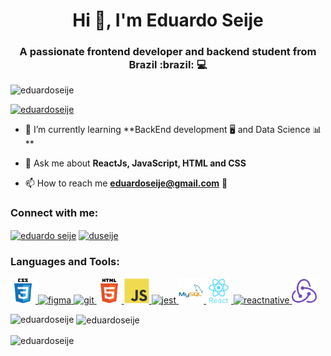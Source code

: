 <h1 align="center">Hi 👋, I'm Eduardo Seije</h1>
<h3 align="center">A passionate frontend developer and backend student from Brazil :brazil: 💻</h3>

<p align="left"> <img src="https://komarev.com/ghpvc/?username=eduardoseije&label=Profile%20views&color=0e75b6&style=flat" alt="eduardoseije" /> </p>

<p align="left"> <a href="https://github.com/ryo-ma/github-profile-trophy"><img src="https://github-profile-trophy.vercel.app/?username=eduardoseije" alt="eduardoseije" /></a> </p>

- :brain: I’m currently learning **BackEnd development 🖥️ and Data Science 📊 **

- 💬 Ask me about **ReactJs, JavaScript, HTML and CSS**

- 📫 How to reach me **eduardoseije@gmail.com** 📧

<h3 align="left">Connect with me:</h3>
<p align="left">
<a href="https://linkedin.com/in/eduardo seije" target="_blank"><img align="center" src="https://raw.githubusercontent.com/rahuldkjain/github-profile-readme-generator/master/src/images/icons/Social/linked-in-alt.svg" alt="eduardo seije" height="30" width="40" /></a>
<a href="https://instagram.com/duseije" target="_blank"><img align="center" src="https://raw.githubusercontent.com/rahuldkjain/github-profile-readme-generator/master/src/images/icons/Social/instagram.svg" alt="duseije" height="30" width="40" /></a>
</p>

<h3 align="left">Languages and Tools:</h3>
<p align="left"> <a href="https://www.w3schools.com/css/" target="_blank"> <img src="https://raw.githubusercontent.com/devicons/devicon/master/icons/css3/css3-original-wordmark.svg" alt="css3" width="40" height="40"/> </a> <a href="https://www.figma.com/" target="_blank"> <img src="https://www.vectorlogo.zone/logos/figma/figma-icon.svg" alt="figma" width="40" height="40"/> </a> <a href="https://git-scm.com/" target="_blank"> <img src="https://www.vectorlogo.zone/logos/git-scm/git-scm-icon.svg" alt="git" width="40" height="40"/> </a> <a href="https://www.w3.org/html/" target="_blank"> <img src="https://raw.githubusercontent.com/devicons/devicon/master/icons/html5/html5-original-wordmark.svg" alt="html5" width="40" height="40"/> </a> <a href="https://developer.mozilla.org/en-US/docs/Web/JavaScript" target="_blank"> <img src="https://raw.githubusercontent.com/devicons/devicon/master/icons/javascript/javascript-original.svg" alt="javascript" width="40" height="40"/> </a> <a href="https://jestjs.io" target="_blank"> <img src="https://www.vectorlogo.zone/logos/jestjsio/jestjsio-icon.svg" alt="jest" width="40" height="40"/> </a> <a href="https://www.mysql.com/" target="_blank"> <img src="https://raw.githubusercontent.com/devicons/devicon/master/icons/mysql/mysql-original-wordmark.svg" alt="mysql" width="40" height="40"/> </a> <a href="https://reactjs.org/" target="_blank"> <img src="https://raw.githubusercontent.com/devicons/devicon/master/icons/react/react-original-wordmark.svg" alt="react" width="40" height="40"/> </a> <a href="https://reactnative.dev/" target="_blank"> <img src="https://reactnative.dev/img/header_logo.svg" alt="reactnative" width="40" height="40"/> </a> <a href="https://redux.js.org" target="_blank"> <img src="https://raw.githubusercontent.com/devicons/devicon/master/icons/redux/redux-original.svg" alt="redux" width="40" height="40"/> </a> </p>

<p><img align="left" src="https://github-readme-stats.vercel.app/api/top-langs?username=eduardoseije&show_icons=true&locale=en&layout=compact" alt="eduardoseije" /></p>

<p>&nbsp;<img align="center" src="https://github-readme-stats.vercel.app/api?username=eduardoseije&show_icons=true&locale=en" alt="eduardoseije" /></p>

<p><img align="center" src="https://github-readme-streak-stats.herokuapp.com/?user=eduardoseije&" alt="eduardoseije" /></p>
